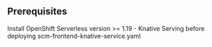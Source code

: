 ## Prerequisites
Install OpenShift Serverless version >= 1.19 - Knative Serving before deploying scm-frontend-knative-service.yaml